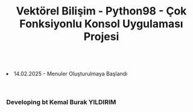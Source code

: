 <div align="center" id="title">
    <h1>Vektörel Bilişim - Python98 - Çok Fonksiyonlu Konsol Uygulaması Projesi<h1>
</div>
<br>
<br>
<div align="left" id="workflow">
    <li>14.02.2025 - Menuler Oluşturulmaya Başlandı</li>
</div>
<br>
<br>
<p align="right"><h3>Developing bt Kemal Burak YILDIRIM</h3></p>
